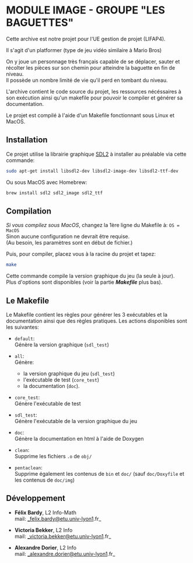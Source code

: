 
# MODULE IMAGE - GROUPE "LES BAGUETTES"

Cette archive est notre projet pour l'UE gestion de projet (LIFAP4).

Il s'agit d'un platformer (type de jeu vidéo similaire à Mario Bros)

On y joue un personnage très français capable de se déplacer, sauter
et récolter les pièces sur son chemin pour atteindre
la baguette en fin de niveau. \
Il possède un nombre limité de vie qu'il perd en tombant du niveau.

L'archive contient le code source du projet, les ressources nécéssaires à son exécution
ainsi qu'un makefile pour pouvoir le compiler et générer sa documentation.

Le projet est compilé à l'aide d'un Makefile fonctionnant sous Linux et MacOS.

## Installation

Ce projet utilise la librairie graphique [SDL2](https://www.libsdl.org/index.php) à installer au préalable via cette commande:

```bash
sudo apt-get install libsdl2-dev libsdl2-image-dev libsdl2-ttf-dev
````

Ou sous MacOS avec Homebrew:

```bash
brew install sdl2 sdl2_image sdl2_ttf
```

## Compilation

*Si vous compilez sous MacOS*, changez la 1ère ligne du Makefile à: `OS = MacOS` \
Sinon aucune configuration ne devrait être requise. \
(Au besoin, les paramètres sont en début de fichier.)

Puis, pour compiler, placez vous à la racine du projet et tapez:

```sh
make
```

Cette commande compile la version graphique du jeu (la seule à jour). \
Plus d'options sont disponibles (voir la partie **_Makefile_** plus bas).

## Le Makefile

Le Makefile contient les règles pour générer les 3 exécutables et la documentation ainsi que des règles pratiques.
Les actions disponibles sont les suivantes:

* `default`: \
Génère la version graphique (`sdl_test`)

* `all`: \
Génère:
  * la version graphique du jeu (`sdl_test`)
  * l'exécutable de test (`core_test`)
  * la documentation (`doc`).

* `core_test`: \
Génère l'exécutable de test

* `sdl_test`: \
Génère l'exécutable de la version graphique du jeu

* `doc`: \
Génère la documentation en html à l'aide de Doxygen

* `clean`: \
Supprime les fichiers `.o` de `obj/`

* `pentaclean`: \
Supprime également les contenus de `bin` et `doc/` (sauf `doc/Doxyfile` et les contenus de `doc/img`)

## Développement

* **Félix Bardy**, L2 Info-Math \
mail: _felix.bardy@etu.univ-lyon1.fr_

* **Victoria Bekker**, L2 Info \
mail: _victoria.bekker@etu.univ-lyon1.fr_

* **Alexandre Dorier**, L2 Info \
mail: _alexandre.dorier@etu.univ-lyon1.fr_
